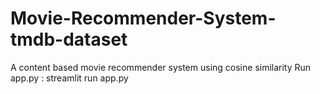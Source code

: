 # Movie-Recommender-System-tmdb-dataset
A content based movie recommender system using cosine similarity
Run app.py : streamlit run app.py

